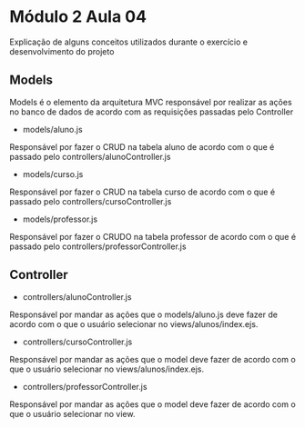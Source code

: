 # Módulo 2 Aula 04 

Explicação de alguns conceitos utilizados durante o exercício e desenvolvimento do projeto

## Models

Models é o elemento da arquitetura MVC responsável por realizar as ações no banco de dados de acordo com as requisições passadas pelo Controller

- models/aluno.js

Responsável por fazer o CRUD na tabela aluno de acordo com o que é passado pelo controllers/alunoController.js

- models/curso.js

Responsável por fazer o CRUD na tabela curso de acordo com o que é passado pelo controllers/cursoController.js

- models/professor.js

Responsável por fazer o CRUDO na tabela professor de acordo com o que é passado pelo controllers/professorController.js 

## Controller

- controllers/alunoController.js

Responsável por mandar as ações que o models/aluno.js deve fazer de acordo com o que o usuário selecionar no views/alunos/index.ejs.

- controllers/cursoController.js

Responsável por mandar as ações que o model deve fazer de acordo com o que o usuário selecionar no views/alunos/index.ejs.

- controllers/professorController.js

Responsável por mandar as ações que o model deve fazer de acordo com o que o usuário selecionar no view.